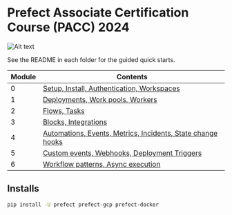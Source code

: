 # Prefect Associate Certification Course (PACC) 2024

![Alt text](prefect.png)

See the README in each folder for the guided quick starts.

|Module|Contents|
|--|---|
| 0| [Setup, Install, Authentication, Workspaces](./Module_0)|
| 1| [Deployments, Work pools, Workers](./Module_1)|
| 2| [Flows, Tasks](./Module_2)|
| 3| [Blocks, Integrations](./Module_3)|
| 4| [Automations, Events, Metrics, Incidents, State change hooks](./Module_4)|
| 5| [Custom events, Webhooks, Deployment Triggers](./Module_5)|
| 6| [Workflow patterns, Async execution](./Module_6)|

## Installs

```bash
pip install -U prefect prefect-gcp prefect-docker

```
